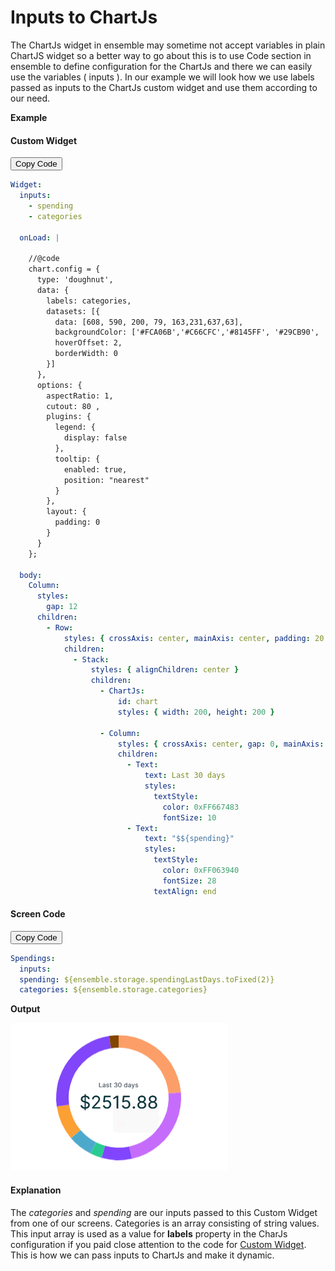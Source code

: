 # Inputs to ChartJs

The ChartJs widget in ensemble may sometime not accept variables in plain ChartJS widget so a better way to go about this is to use Code section in ensemble to define configuration for the ChartJs and there we can easily use the variables ( inputs ). In our example we will look how we use labels passed as inputs to the ChartJs custom widget and use them according to our need.

**Example**

#### Custom Widget

<div class="code-container" markdown=1>
  <button onclick="copyCode()" class="copy-code-button">Copy Code</button>

```yaml
Widget:
  inputs:
    - spending
    - categories

  onLoad: |

    //@code
    chart.config = {
      type: 'doughnut',
      data: {
        labels: categories,
        datasets: [{
          data: [608, 590, 200, 79, 163,231,637,63],
          backgroundColor: ['#FCA06B','#C66CFC','#8145FF', '#29CB90', '#4DA9CC','#FCA034',"#8145FA","#814500"],
          hoverOffset: 2,
          borderWidth: 0
        }]
      },
      options: {
        aspectRatio: 1,
        cutout: 80 ,
        plugins: {
          legend: {
            display: false
          },
          tooltip: {
            enabled: true,
            position: "nearest"
          }
        },
        layout: {
          padding: 0
        }
      }
    };

  body:
    Column:
      styles:
        gap: 12
      children:
        - Row:
            styles: { crossAxis: center, mainAxis: center, padding: 20 0 }
            children:
              - Stack:
                  styles: { alignChildren: center }
                  children:
                    - ChartJs:
                        id: chart
                        styles: { width: 200, height: 200 }

                    - Column:
                        styles: { crossAxis: center, gap: 0, mainAxis: center }
                        children:
                          - Text:
                              text: Last 30 days
                              styles:
                                textStyle:
                                  color: 0xFF667483
                                  fontSize: 10
                          - Text:
                              text: "$${spending}"
                              styles:
                                textStyle:
                                  color: 0xFF063940
                                  fontSize: 28
                                textAlign: end
```

#### Screen Code

<div class="code-container" markdown=1>
  <button onclick="copyCode()" class="copy-code-button">Copy Code</button>

```yaml
Spendings:
  inputs:
  spending: ${ensemble.storage.spendingLastDays.toFixed(2)}
  categories: ${ensemble.storage.categories}
```

</div>

**Output**

![Alt text](image-8.png)

</div>

#### Explanation

The _categories_ and _spending_ are our inputs passed to this Custom Widget from one of our screens. Categories is an array consisting of string values. This input array is used as a value for **labels** property in the CharJs configuration if you paid close attention to the code for [Custom Widget](#custom-widget). This is how we can pass inputs to ChartJs and make it dynamic.
